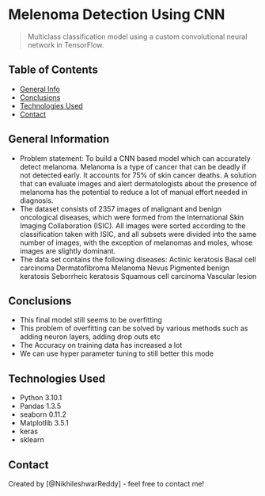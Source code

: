 # Melenoma Detection Using CNN
> Multiclass classification model using a custom convolutional neural network in TensorFlow. 


## Table of Contents
* [General Info](#general-information)
* [Conclusions](#conclusions)
* [Technologies Used](#technologies-used)
* [Contact](#contact)



## General Information
- Problem statement: To build a CNN based model which can accurately detect melanoma.
  Melanoma is a type of cancer that can be deadly if not detected early. 
  It accounts for 75% of skin cancer deaths. A solution that can evaluate images and alert dermatologists about the presence of melanoma
  has the potential to reduce a lot of manual effort needed in diagnosis.
- The dataset consists of 2357 images of malignant and benign oncological diseases, which were formed from the International Skin Imaging Collaboration (ISIC). 
  All images were sorted according to the classification taken with ISIC, and all subsets were divided into the same number of images,
  with the exception of melanomas and moles, whose images are slightly dominant.
- The data set contains the following diseases:
    Actinic keratosis
    Basal cell carcinoma
    Dermatofibroma
    Melanoma
    Nevus
    Pigmented benign keratosis
    Seborrheic keratosis
    Squamous cell carcinoma
    Vascular lesion



## Conclusions
- This final model still seems to be overfitting
- This problem of overfitting can be solved by various methods such as adding neuron layers, adding drop outs etc
- The Accuracy on training data has increased a lot
- We can use hyper parameter tuning to still better this mode




## Technologies Used
- Python 3.10.1
- Pandas 1.3.5
- seaborn 0.11.2
- Matplotlib 3.5.1
- keras
- sklearn



## Contact
Created by [@NikhileshwarReddy] - feel free to contact me!
